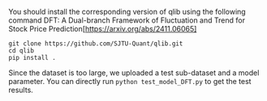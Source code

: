 You should install the corresponding version of qlib using the following command 
DFT: A Dual-branch Framework of Fluctuation and Trend for Stock Price Prediction[https://arxiv.org/abs/2411.06065]
```
git clone https://github.com/SJTU-Quant/qlib.git
cd qlib
pip install .
```

Since the dataset is too large, we uploaded a test sub-dataset and a model parameter. 
You can directly run `python test_model_DFT.py` to get the test results.


